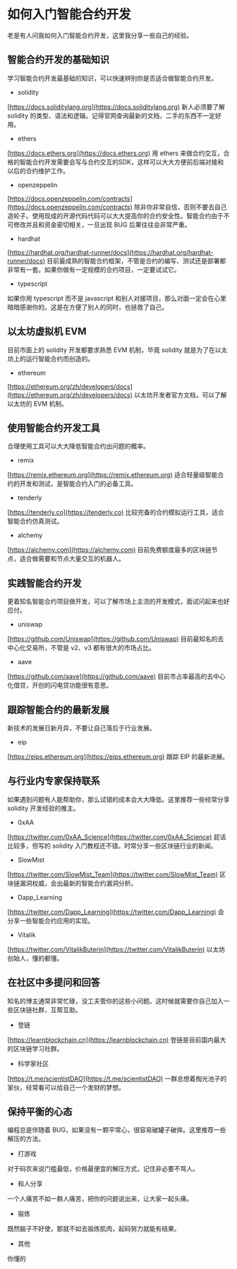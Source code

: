 # 如何入门智能合约开发

老是有人问我如何入门智能合约开发，这里我分享一些自己的经验。

## 智能合约开发的基础知识
学习智能合约开发最基础的知识，可以快速辨别你是否适合做智能合约开发。

- solidity

[https://docs.soliditylang.org](https://docs.soliditylang.org) 新人必须要了解 solidity 的类型、语法和逻辑。记得官网查询最新的文档，二手的东西不一定好用。

- ethers

[https://docs.ethers.org](https://docs.ethers.org) 用 ethers 来做合约交互，合格的智能合约开发需要会写与合约交互的SDK，这样可以大大方便前后端对接和以后的合约维护工作。

- openzeppelin

[https://docs.openzeppelin.com/contracts](https://docs.openzeppelin.com/contracts) 除非你非常自信，否则不要去自己造轮子。使用现成的开源代码代码可以大大提高你的合约安全性。智能合约由于不可修改并且和资金密切相关，一旦出现 BUG 后果往往会非常严重。

- hardhat

[https://hardhat.org/hardhat-runner/docs](https://hardhat.org/hardhat-runner/docs) 目前最成熟的智能合约框架，不管是合约的编写、测试还是部署都非常有一套。如果你做有一定规模的合约项目，一定要试试它。

- typescript

如果你用 typescript 而不是 javascript 和别人对接项目，那么对面一定会在心里暗暗感谢你的。这是在方便了别人的同时，也拯救了自己。

## 以太坊虚拟机 EVM

目前市面上的 solidity 开发都要求熟悉 EVM 机制，毕竟 solidity 就是为了在以太坊上的运行智能合约而创造的。

- ethereum

[https://ethereum.org/zh/developers/docs](https://ethereum.org/zh/developers/docs) 以太坊开发者官方文档，可以了解以太坊的 EVM 机制。

## 使用智能合约开发工具
合理使用工具可以大大降低智能合约出问题的概率。

- remix

[https://remix.ethereum.org](https://remix.ethereum.org) 适合轻量级智能合约的开发和测试，是智能合约入门的必备工具。

- tenderly

[https://tenderly.co](https://tenderly.co) 比较完备的合约模拟运行工具，适合智能合约仿真测试。

- alchemy

[https://alchemy.com](https://alchemy.com) 目前免费额度最多的区块链节点，适合做需要和节点大量交互的机器人。

## 实践智能合约开发
更着知名智能合约项目做开发，可以了解市场上主流的开发模式，面试问起来也好应付。

- uniswap

[https://github.com/Uniswap](https://github.com/Uniswap) 目前最知名的去中心化交易所，不管是 v2、v3 都有很大的市场占比。

- aave

[https://github.com/aave](https://github.com/aave) 目前市占率最高的去中心化借贷，开创的闪电贷功能很有意思。

## 跟踪智能合约的最新发展
新技术的发展日新月异，不要让自己落后于行业发展。

- eip

[https://eips.ethereum.org](https://eips.ethereum.org) 跟踪 EIP 的最新进展。

## 与行业内专家保持联系

如果遇到问题有人能帮助你，那么试错的成本会大大降低。这里推荐一些经常分享 solidity 开发经验的推主。

- 0xAA

[https://twitter.com/0xAA_Science](https://twitter.com/0xAA_Science) 屁话比较多，但写的 solidity 入门教程还不错。时常分享一些区块链行业的新闻。

- SlowMist

[https://twitter.com/SlowMist_Team](https://twitter.com/SlowMist_Team) 区块链漏洞权威，会出最新的智能合约漏洞分析。

- Dapp_Learning

[https://twitter.com/Dapp_Learning](https://twitter.com/Dapp_Learning) 会分享一些智能合约应用的实现。

- Vitalik

[https://twitter.com/VitalikButerin](https://twitter.com/VitalikButerin) 以太坊创始人，懂的都懂。

## 在社区中多提问和回答

知名的博主通常非常忙碌，没工夫管你的这些小问题。这时候就需要你自己加入一些区块链社群，互帮互助。

- 登链

[https://learnblockchain.cn](https://learnblockchain.cn) 登链是目前国内最大的区块链学习社群。

- 科学家社区

[https://t.me/scientistDAO](https://t.me/scientistDAO) 一群总想着掏光池子的家伙，经常看可以给自己一个发财的梦想。

## 保持平衡的心态

编程总是伴随着 BUG，如果没有一颗平常心，很容易破罐子破摔。这里推荐一些解压的方法。

- 打游戏

对于码农来说门槛最低，价格最便宜的解压方式，记住非必要不骂人。

- 和人分享

一个人痛苦不如一群人痛苦，把你的问题说出来，让大家一起头痛。

- 锻炼

既然脑子不好使，那就不如去锻炼肌肉，起码努力就能有结果。

- 其他

你懂的
